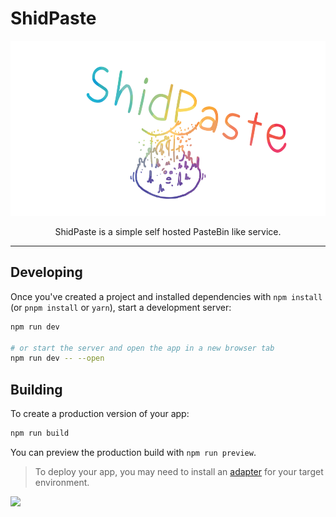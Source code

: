 # ShidPaste

<p align="center">
  <img height="280" src="logo.png" />
  <p align="center">ShidPaste is a simple self hosted PasteBin like service.</p> 
  <hr/>
</p>

## Developing

Once you've created a project and installed dependencies with `npm install` (or `pnpm install` or `yarn`), start a development server:

```bash
npm run dev

# or start the server and open the app in a new browser tab
npm run dev -- --open
```

## Building

To create a production version of your app:

```bash
npm run build
```

You can preview the production build with `npm run preview`.

> To deploy your app, you may need to install an [adapter](https://kit.svelte.dev/docs/adapters) for your target environment.

<img src="https://shidshare.com/r/2updRX.png" />
